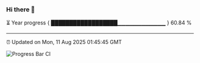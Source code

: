 ### Hi there 👋

⏳ Year progress { ██████████████████▁▁▁▁▁▁▁▁▁▁▁▁ } 60.84 %

---

⏰ Updated on Mon, 11 Aug 2025 01:45:45 GMT

![Progress Bar CI](https://github.com/JuvenileQ/Progress-Bar-CI/workflows/main/badge.svg)
